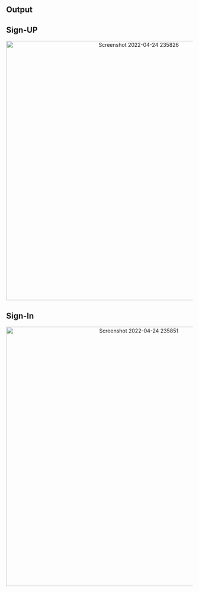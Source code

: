 ## Output

## Sign-UP



<p align="center"><img width="700" alt="Screenshot 2022-04-24 235826" src="https://user-images.githubusercontent.com/80118217/164990087-6ae9f736-3164-4c25-bb04-bb90fb40fb56.png"></p>

## Sign-In


<p align="center"><img width="700" alt="Screenshot 2022-04-24 235851" src="https://user-images.githubusercontent.com/80118217/164990123-e178c15b-de93-4187-8375-cbf8bc2b7f0f.png"></p>
